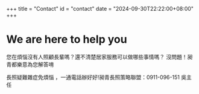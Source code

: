 +++
title = "Contact"
id = "contact"
date = "2024-09-30T22:22:00+08:00"
+++


# We are here to help you

您在煩惱沒有人照顧長輩嗎？還不清楚居家服務可以做哪些事情嗎？
沒問題！昶青都樂意為您解答唷


長照疑難雜症免煩惱 ，一通電話辦好好!昶青長照策略聯盟：0911-096-151 吳主任

